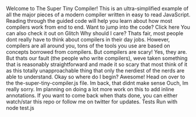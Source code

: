 Welcome to The Super Tiny Compiler! This is an ultra-simplified example of all the major pieces of a modern compiler written in easy to read JavaScript. Reading through the guided code will help you learn about how most compilers work from end to end. Want to jump into the code? Click here You can also check it out on Glitch Why should I care? Thats fair, most people dont really have to think about compilers in their day jobs. However, compilers are all around you, tons of the tools you use are based on concepts borrowed from compilers. But compilers are scary! Yes, they are. But thats our fault (the people who write compilers), weve taken something that is reasonably straightforward and made it so scary that most think of it as this totally unapproachable thing that only the nerdiest of the nerds are able to understand. Okay so where do I begin? Awesome! Head on over to the the-super-tiny-compiler.js file. Im back, that didnt make sense Ouch, Im really sorry. Im planning on doing a lot more work on this to add inline annotations. If you want to come back when thats done, you can either watch/star this repo or follow me on twitter for updates. Tests Run with node test.js